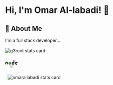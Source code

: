 # Hi, I'm Omar Al-labadi! 👋

## 🚀 About Me

I'm a full stack developer...

<p>
<img align="center" src="https://github-readme-stats.vercel.app/api/top-langs?username=g3root&theme=default&title_color=000000&text_color=000000&bg_color=ffffff&hide_border=true&layout=compact" alt="g3root stats card" /></p>
<a href="https://nodejs.org" target="blank">
<img align="center" src="https://raw.githubusercontent.com/devicons/devicon/master/icons/nodejs/nodejs-original-wordmark.svg" alt="Node.js" height="40" width="40" />
</a>
<p>&nbsp;
<img align="center" src="https://github-readme-stats.vercel.app/api?username=omarallabadi&show_icons=true&theme=default&title_color=000000&text_color=000000&bg_color=ffffff&hide_border=true" alt="omarallabadi stats card" /></p>
